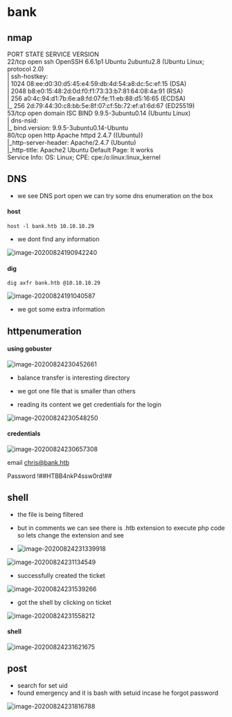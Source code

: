 # bank



## nmap



PORT   STATE SERVICE VERSION                                                                                                           
22/tcp open  ssh     OpenSSH 6.6.1p1 Ubuntu 2ubuntu2.8 (Ubuntu Linux; protocol 2.0)                                                    
| ssh-hostkey:                                                                                                                         
|   1024 08:ee:d0:30:d5:45:e4:59:db:4d:54:a8:dc:5c:ef:15 (DSA)                                                                         
|   2048 b8:e0:15:48:2d:0d:f0:f1:73:33:b7:81:64:08:4a:91 (RSA)                                                                         
|   256 a0:4c:94:d1:7b:6e:a8:fd:07:fe:11:eb:88:d5:16:65 (ECDSA)                                                                        
|_  256 2d:79:44:30:c8:bb:5e:8f:07:cf:5b:72:ef:a1:6d:67 (ED25519)                                                                      
53/tcp open  domain  ISC BIND 9.9.5-3ubuntu0.14 (Ubuntu Linux)                                                                         
| dns-nsid:                                                                                                                            
|_  bind.version: 9.9.5-3ubuntu0.14-Ubuntu                                                                                             
80/tcp open  http    Apache httpd 2.4.7 ((Ubuntu))                                                                                     
|_http-server-header: Apache/2.4.7 (Ubuntu)                                                                                            
|_http-title: Apache2 Ubuntu Default Page: It works                                                                                    
Service Info: OS: Linux; CPE: cpe:/o:linux:linux_kernel                                    



## DNS



-  we see DNS port open we can try some dns enumeration on the box

#### host

```
host -l bank.htb 10.10.10.29
```

- we dont find any information

![image-20200824190942240](bank.assets/image-20200824190942240.png)





#### dig

```
dig axfr bank.htb @10.10.10.29
```

![image-20200824191040587](bank.assets/image-20200824191040587.png)

- we got some extra information



## httpenumeration



#### using gobuster

![image-20200824230452661](bank.assets/image-20200824230452661.png)



- balance transfer is interesting directory 
- we got one file that is smaller than others

- reading its content we get credentials for the login

![image-20200824230548250](bank.assets/image-20200824230548250.png)



#### credentials

![image-20200824230657308](bank.assets/image-20200824230657308.png)



email			chris@bank.htb

Password	!##HTBB4nkP4ssw0rd!##



## shell

- the file is being filtered 
- but in comments we can see there is .htb extension to execute php code so lets change the extension and see



- ![image-20200824231339918](bank.assets/image-20200824231339918.png)





![image-20200824231134549](bank.assets/image-20200824231134549.png)



- successfully created the ticket

![image-20200824231539266](bank.assets/image-20200824231539266.png)



- got the shell by clicking on ticket

![image-20200824231558212](bank.assets/image-20200824231558212.png)



#### shell

![image-20200824231621675](bank.assets/image-20200824231621675.png)





## post

- search for set uid
- found emergency and it is bash with setuid incase he forgot password

![image-20200824231816788](bank.assets/image-20200824231816788.png)